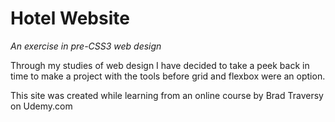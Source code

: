 # Hotel Website
*An exercise in pre-CSS3 web design*

Through my studies of web design I have decided to take a peek back in time to make a project with the tools before grid and flexbox were an option.

This site was created while learning from an online course by Brad Traversy on Udemy.com